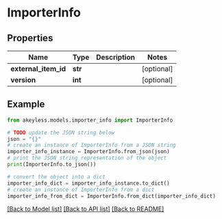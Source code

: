 # ImporterInfo


## Properties

Name | Type | Description | Notes
------------ | ------------- | ------------- | -------------
**external_item_id** | **str** |  | [optional] 
**version** | **int** |  | [optional] 

## Example

```python
from akeyless.models.importer_info import ImporterInfo

# TODO update the JSON string below
json = "{}"
# create an instance of ImporterInfo from a JSON string
importer_info_instance = ImporterInfo.from_json(json)
# print the JSON string representation of the object
print(ImporterInfo.to_json())

# convert the object into a dict
importer_info_dict = importer_info_instance.to_dict()
# create an instance of ImporterInfo from a dict
importer_info_from_dict = ImporterInfo.from_dict(importer_info_dict)
```
[[Back to Model list]](../README.md#documentation-for-models) [[Back to API list]](../README.md#documentation-for-api-endpoints) [[Back to README]](../README.md)


